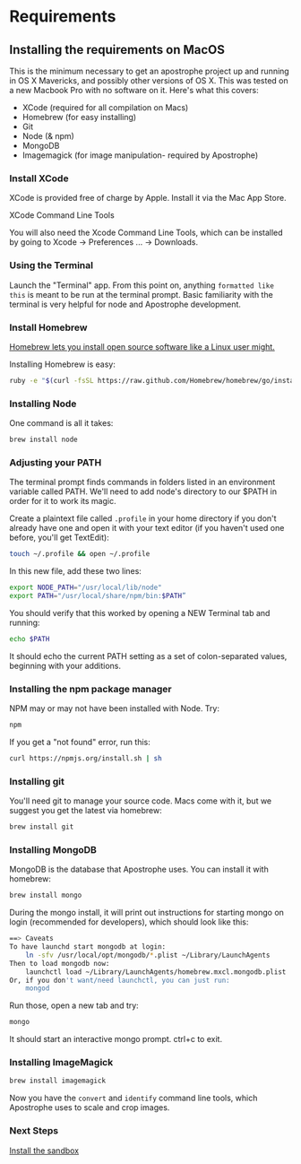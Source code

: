 # Requirements

## Installing the requirements on MacOS

This is the minimum necessary to get an apostrophe project up and running in OS X Mavericks, and possibly other versions of OS X. This was tested on a new Macbook Pro with no software on it. Here's what this covers:

- XCode (required for all compilation on Macs)
- Homebrew (for easy installing)
- Git
- Node (& npm)
- MongoDB
- Imagemagick (for image manipulation- required by Apostrophe)

### Install XCode

XCode is provided free of charge by Apple. Install it via the Mac App Store.

XCode Command Line Tools

You will also need the Xcode Command Line Tools, which can be installed by going to Xcode -> Preferences ... -> Downloads.

### Using the Terminal

Launch the "Terminal" app. From this point on, anything `formatted like this` is meant to be run at the terminal prompt. Basic familiarity with the terminal is very helpful for node and Apostrophe development.

### Install Homebrew

[Homebrew lets you install open source software like a Linux user might.](http://brew.sh/)

Installing Homebrew is easy:

```bash
ruby -e "$(curl -fsSL https://raw.github.com/Homebrew/homebrew/go/install)"
```

### Installing Node

One command is all it takes:

```bash
brew install node
```

### Adjusting your PATH

The terminal prompt finds commands in folders listed in an environment variable called PATH. We'll need to add node's directory to our $PATH in order for it to work its magic.

Create a plaintext file called `.profile` in your home directory if you don't already have one and open it with your text editor (if you haven't used one before, you'll get TextEdit):

```bash
touch ~/.profile && open ~/.profile
```

In this new file, add these two lines:

```bash
export NODE_PATH="/usr/local/lib/node"
export PATH="/usr/local/share/npm/bin:$PATH”
```

You should verify that this worked by opening a NEW Terminal tab and running:

```bash
echo $PATH
```

It should echo the current PATH setting as a set of colon-separated values,  beginning with your additions.

### Installing the npm package manager

NPM may or may not have been installed with Node. Try:

```bash
npm
```

If you get a "not found" error, run this:

```bash
curl https://npmjs.org/install.sh | sh
```

### Installing git

You'll need git to manage your source code. Macs come with it, but we suggest you get the latest via homebrew:

```bash
brew install git
```

### Installing MongoDB

MongoDB is the database that Apostrophe uses. You can install it with homebrew:

```bash
brew install mongo
```

During the mongo install, it will print out instructions for starting mongo on login (recommended for developers), which should look like this:

```bash
==> Caveats
To have launchd start mongodb at login:
    ln -sfv /usr/local/opt/mongodb/*.plist ~/Library/LaunchAgents
Then to load mongodb now:
    launchctl load ~/Library/LaunchAgents/homebrew.mxcl.mongodb.plist
Or, if you don't want/need launchctl, you can just run:
    mongod
```

Run those, open a new tab and try:

```bash
mongo
```

It should start an interactive mongo prompt. ctrl+c to exit.

### Installing ImageMagick

```bash
brew install imagemagick
```

Now you have the `convert` and `identify` command line tools, which Apostrophe uses to scale and crop images.

### Next Steps

[Install the sandbox](install-sandbox.html)


